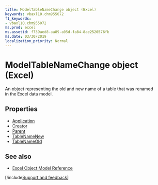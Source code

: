 ```yaml
---
title: ModelTableNameChange object (Excel)
keywords: vbaxl10.chm955072
f1_keywords:
- vbaxl10.chm955072
ms.prod: excel
ms.assetid: f739aed8-aa89-a05d-fa84-8ae2520576fb
ms.date: 03/30/2019
localization_priority: Normal
---
```



# ModelTableNameChange object (Excel)

An object representing the old and new name of a table that was renamed in the Excel data model. 

## Properties

- [Application](Excel.modeltablenamechange.application.md)
- [Creator](Excel.modeltablenamechange.creator.md)
- [Parent](Excel.modeltablenamechange.parent.md)
- [TableNameNew](Excel.modeltablenamechange.tablenamenew.md)
- [TableNameOld](Excel.modeltablenamechange.tablenameold.md)

## See also

- [Excel Object Model Reference](overview/Excel/object-model.md)

[!include[Support and feedback](~/includes/feedback-boilerplate.md)]